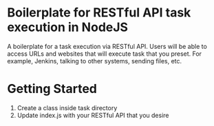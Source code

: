 # Boilerplate for RESTful API task execution in NodeJS

A boilerplate for a task execution via RESTful API. Users will be able to access URLs and websites that will execute task that you preset. For example, Jenkins, talking to other systems, sending files, etc.

# Getting Started

1. Create a class inside task directory
2. Update index.js with your RESTful API that you desire